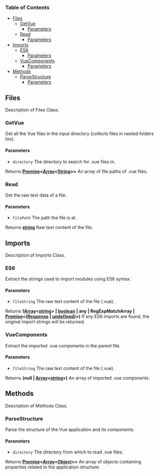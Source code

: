<!-- Generated by documentation.js. Update this documentation by updating the source code. -->

### Table of Contents

-   [Files][1]
    -   [GetVue][2]
        -   [Parameters][3]
    -   [Read][4]
        -   [Parameters][5]
-   [Imports][6]
    -   [ES6][7]
        -   [Parameters][8]
    -   [VueComponents][9]
        -   [Parameters][10]
-   [Methods][11]
    -   [ParseStructure][12]
        -   [Parameters][13]

## Files

Description of Files Class.

### GetVue

Get all the Vue files in the input directory (collects files in nested folders too).

#### Parameters

-   `directory`  The directory to search for .vue files in.

Returns **[Promise][14]&lt;[Array][15]&lt;[String][16]>>** An array of file paths of .vue files.

### Read

Get the raw text data of a file.

#### Parameters

-   `filePath`  The path the file is at.

Returns **[string][16]** Raw text content of the file.

## Imports

Description of Imports Class.

### ES6

Extract the strings used to import modules using ES6 syntax.

#### Parameters

-   `fileString`  The raw text content of the file (.vue).

Returns **([Array][15]&lt;[string][16]> | [boolean][17] | any | RegExpMatchArray | [Promise][14]&lt;([Response][18] \| [undefined][19])>)** If any ES6 imports are found,
the original import strings will be returned.

### VueComponents

Extract the imported .vue components in the parent file.

#### Parameters

-   `fileString`  The raw text content of the file (.vue).

Returns **(null | [Array][15]&lt;[string][16]>)** An array of imported .vue components.

## Methods

Description of Methods Class.

### ParseStructure

Parse the structure of the Vue application and its components.

#### Parameters

-   `directory`  The directory from which to read .vue files.

Returns **[Promise][14]&lt;[Array][15]&lt;[Object][20]>>** An array of objects containing properties related to the application structure.

[1]: #files

[2]: #getvue

[3]: #parameters

[4]: #read

[5]: #parameters-1

[6]: #imports

[7]: #es6

[8]: #parameters-2

[9]: #vuecomponents

[10]: #parameters-3

[11]: #methods

[12]: #parsestructure

[13]: #parameters-4

[14]: https://developer.mozilla.org/docs/Web/JavaScript/Reference/Global_Objects/Promise

[15]: https://developer.mozilla.org/docs/Web/JavaScript/Reference/Global_Objects/Array

[16]: https://developer.mozilla.org/docs/Web/JavaScript/Reference/Global_Objects/String

[17]: https://developer.mozilla.org/docs/Web/JavaScript/Reference/Global_Objects/Boolean

[18]: https://developer.mozilla.org/docs/Web/Guide/HTML/HTML5

[19]: https://developer.mozilla.org/docs/Web/JavaScript/Reference/Global_Objects/undefined

[20]: https://developer.mozilla.org/docs/Web/JavaScript/Reference/Global_Objects/Object

